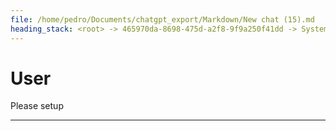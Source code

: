 ```yaml
---
file: /home/pedro/Documents/chatgpt_export/Markdown/New chat (15).md
heading_stack: <root> -> 465970da-8698-475d-a2f8-9f9a250f41dd -> System -> d85aaeb2-b689-4dec-be8c-7bbd942e5d22 -> System -> aaa20b47-b35c-46e7-bc66-e136c8e28bb1 -> User
---
```

# User

Please setup 

---
